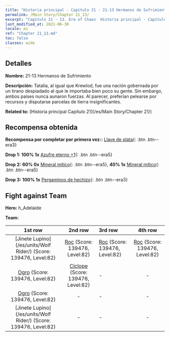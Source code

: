 ```yaml
---
title: "Historia principal - Capítulo 21 - 21-13 Hermanos de Sufrimiento"
permalink: /Main Story/Chapter 21_13/
excerpt: "Capítulo 21 - 13. Era of Chaos  Historia principal - Capítulo 21_13. 21-13 Hermanos de Sufrimiento"
last_modified_at: 2021-06-30
locale: es
ref: "Chapter 21_13.md"
toc: false
classes: wide
---
```


## Detalles

 **Nombre:** 21-13 Hermanos de Sufrimiento

 **Descripción:** Tatalia, al igual que Krewlod, fue una nación gobernada por un tirano despiadado al que le importaba bien poco su gente. Sin embargo, ambos países nunca aunaron fuerzas. Al parecer, preferían pelearse por recursos y disputarse parcelas de tierra insignificantes.

 **Related to:** [Historia principal Capítulo 21](/es/Main Story/Chapter 21/)

## Recompensa obtenida

 **Recompensa por completar por primera vez::** [Llave de plata](/ItemsES/con_693/){: .btn .btn--era3}

 **Drop 1:** **100% 1x** [Azufre eterno +1](/ItemsES/mat_71/){: .btn .btn--era5}

 **Drop 2:** **60% 0x** [Mineral mítico](/ItemsES/mat_61/){: .btn .btn--era5}, **40% 1x** [Mineral mítico](/ItemsES/mat_61/){: .btn .btn--era5}

 **Drop 3:** **100% 1x** [Pergaminos de hechizo](/ItemsES/con_694/){: .btn .btn--era3}


## Fight against Team
 **Hero:** h_Adelaide

 **Team:**


  | 1st row | 2nd row | 3rd row | 4th row |
  |:----:|:----:|:----|:----:|
  | [Jinete Lupino](/es/units/Wolf Rider/) (Score: 139476, Level:82)  | [Roc](/es/units/Roc/) (Score: 139476, Level:82)  | [Roc](/es/units/Roc/) (Score: 139476, Level:82)  | [Roc](/es/units/Roc/) (Score: 139476, Level:82)  |
  | [Ogro](/es/units/Ogre/) (Score: 139476, Level:82)  | [Cíclope](/es/units/Cyclops/) (Score: 139476, Level:82)  | - | - |
  | [Ogro](/es/units/Ogre/) (Score: 139476, Level:82)  | - | - | - |
  | [Jinete Lupino](/es/units/Wolf Rider/) (Score: 139476, Level:82)  | - | - | - |


